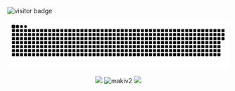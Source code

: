 <!-- VISITOR COUNTER -->
![visitor badge](https://visitor-badge.glitch.me/badge?page_id=makiv2.visitor-badge&left_color=red&right_color=green&left_text=You%20Are%20Visitor%20Number:)


<!-- SNAKE GAME -->
<p align="center"> <a href=#><img src="contributions.svg"></a>

    
    
<!-- STREAKSTATS... -->    
<p align="center"> <img src="https://streak-stats.demolab.com?user=makiv2&theme=git-dark&fire=00DDA7&currStreakNum=00DDA7">

    
<!-- STATS --> <!-- THEMES: gotham, maroongold -->
 <img src="https://github-readme-stats-git-masterrstaa-rickstaa.vercel.app/api?username=makiv2&show_icons=true&theme=maroongold" alt="makiv2" />

    
<!-- LANGUAGES --> <!-- THEMES: highcontrast, maroongold -->
<img src="https://github-readme-stats-git-masterrstaa-rickstaa.vercel.app/api/top-langs/?username=makiv2&hide_title=true&layout=compact&theme=maroongold">


<!-- TEST... -->
